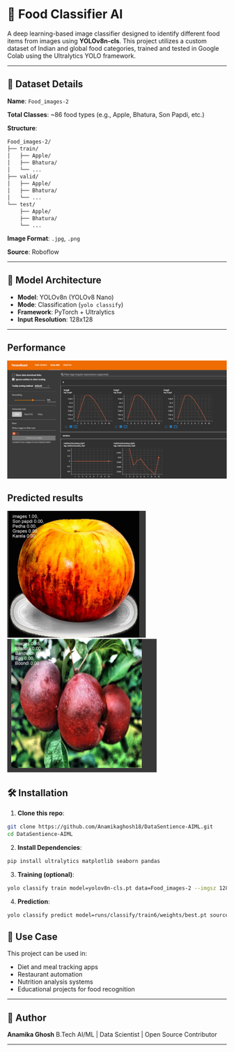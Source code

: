 # 🍝 Food Classifier AI

A deep learning-based image classifier designed to identify different food items from images using **YOLOv8n-cls**. This project utilizes a custom dataset of Indian and global food categories, trained and tested in Google Colab using the Ultralytics YOLO framework.

---

## 📂 Dataset Details

**Name**: `Food_images-2`

**Total Classes**: ~86 food types (e.g., Apple, Bhatura, Son Papdi, etc.)

**Structure**:
```
Food_images-2/
├── train/
│   ├── Apple/
│   ├── Bhatura/
│   └── ...
├── valid/
│   ├── Apple/
│   ├── Bhatura/
│   └── ...
└── test/
    ├── Apple/
    ├── Bhatura/
    └── ...
```

**Image Format**: `.jpg`, `.png`

**Source**: Roboflow

---

## 🤖 Model Architecture

- **Model**: YOLOv8n (YOLOv8 Nano)
- **Mode**: Classification (`yolo classify`)
- **Framework**: PyTorch + Ultralytics
- **Input Resolution**: 128x128

---

## Performance 
![Tensorboard results](image.png)

## Predicted results 

![Sample](image-1.png)
![sample 2](image-2.png)
## 🛠️ Installation

1. **Clone this repo**:
```bash
git clone https://github.com/Anamikaghosh18/DataSentience-AIML.git
cd DataSentience-AIML
```

2. **Install Dependencies**:
```bash
pip install ultralytics matplotlib seaborn pandas
```

3. **Training (optional)**:
```bash
yolo classify train model=yolov8n-cls.pt data=Food_images-2 --imgsz 128 --epochs 50
```

4. **Prediction**:
```bash
yolo classify predict model=runs/classify/train6/weights/best.pt source=Food_images-2/test
```




## 🧱 Use Case

This project can be used in:
- Diet and meal tracking apps
- Restaurant automation
- Nutrition analysis systems
- Educational projects for food recognition

---

## 💚 Author

**Anamika Ghosh** 
B.Tech AI/ML | Data Scientist | Open Source Contributor

---


